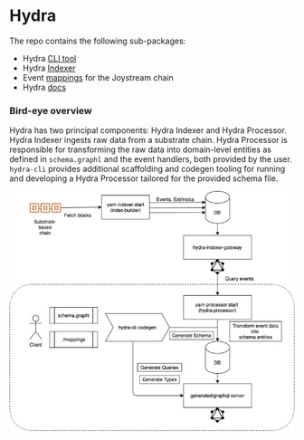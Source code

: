 # Hydra

The repo contains the following sub-packages:

* Hydra [CLI tool](substrate-query-framework/cli/)
* Hydra [Indexer](/substrate-query-framework/index-builder/)
* Event [mappings](joystream-query-node/) for the Joystream chain
* Hydra [docs](docs/)

### Bird-eye overview

Hydra has two principal components: Hydra Indexer and Hydra Processor.  Hydra Indexer ingests raw data from a substrate chain. Hydra Processor is responsible for transforming the raw data into domain-level entities as defined in `schema.graphl` and  the event handlers, both provided by the user. `hydra-cli` provides additional scaffolding and codegen tooling for running and developing a Hydra Processor tailored for the provided schema file.

![Hydra Indexer \(top\) and Hydra Processor \(bottom\) data flows](.gitbook/assets/hydra-diagram.png)

